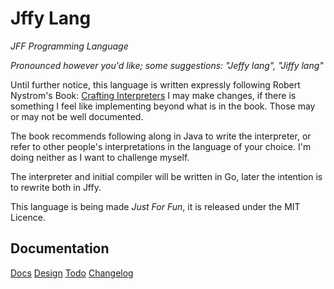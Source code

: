 # Jffy Lang

_JFF Programming Language_

_Pronounced however you'd like; some suggestions: "Jeffy lang", "Jiffy lang"_

Until further notice, this language is written expressly following Robert Nystrom's
Book: [Crafting Interpreters](https://craftinginterpreters.com/)
I may make changes, if there is something I feel like implementing beyond what is
in the book. Those may or may not be well documented.

The book recommends following along in Java to write the interpreter, or refer 
to other people's interpretations in the language of your choice. I'm doing 
neither as I want to challenge myself. 

The interpreter and initial compiler will be written in Go, later the intention
is to rewrite both in Jffy. 

This language is being made _Just For Fun_, it is released under the MIT Licence.

## Documentation

[Docs](./docs/TOC.md)
[Design](./docs/DESIGN.md)
[Todo](./docs/TODO.md)
[Changelog](./docs/CHANGELOG.md)
